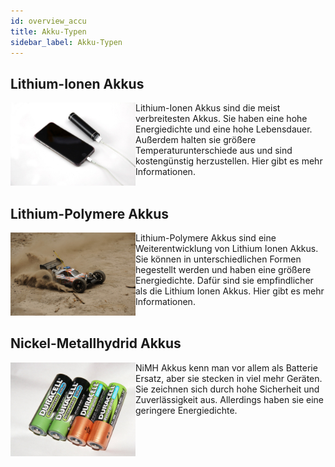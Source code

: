 ```yaml
---
id: overview_accu
title: Akku-Typen
sidebar_label: Akku-Typen
---
```


## Lithium-Ionen Akkus

<a href="/docs/lithium">
    <img align="left" width="200" src="/docs/assets/lit.jpg">
</a>

Lithium-Ionen Akkus sind die meist verbreitesten Akkus. Sie haben eine hohe Energiedichte und eine hohe Lebensdauer. Außerdem halten sie größere Temperaturunterschiede aus und sind kostengünstig herzustellen. Hier gibt es mehr Informationen.<br/><br/>

## Lithium-Polymere Akkus

<a href="/docs/lipo">
    <img align="left" width="200" src="/docs/assets/auto.jpg">
</a>

Lithium-Polymere Akkus sind eine Weiterentwicklung von Lithium Ionen Akkus. Sie können in unterschiedlichen Formen hegestellt werden und haben eine größere Energiedichte. Dafür sind sie empfindlicher als die Lithium Ionen Akkus. Hier gibt es mehr Informationen.<br/><br/>

## Nickel-Metallhydrid Akkus

<a href="/docs/nimh">
    <img align="left" width="200" src="/docs/assets/nimh.jpg">
</a>

NiMH Akkus kenn man vor allem als Batterie Ersatz, aber sie stecken in viel mehr Geräten. Sie zeichnen sich durch hohe Sicherheit und Zuverlässigkeit aus. Allerdings haben sie eine geringere Energiedichte.
